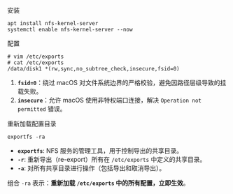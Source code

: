 安装
```
apt install nfs-kernel-server
systemctl enable nfs-kernel-server --now
```


配置
```
# vim /etc/exports
# cat /etc/exports 
/data/disk1 *(rw,sync,no_subtree_check,insecure,fsid=0)
```
1. **`fsid=0`​**​：绕过 macOS 对文件系统边界的严格校验，避免因路径层级导致的挂载失败。
2. ​**​`insecure`​**​：允许 macOS 使用非特权端口连接，解决 `Operation not permitted` 错误。

重新加载配置目录
```
exportfs -ra
```
- ​**​`exportfs`​**​: NFS 服务的管理工具，用于控制导出的共享目录。
- ​**​`-r`​**​: 重新导出（re-export）所有在 `/etc/exports` 中定义的共享目录。
- ​**​`-a`​**​: 对所有共享目录进行操作（包括导出和取消导出）。

组合 `-ra` 表示：​**​重新加载 `/etc/exports` 中的所有配置，立即生效​**​。